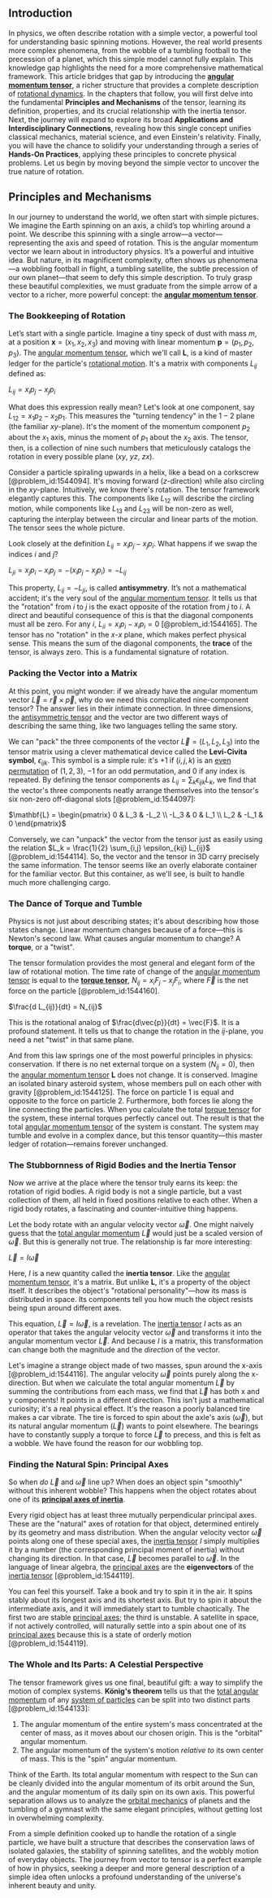 ## Introduction
In physics, we often describe rotation with a simple vector, a powerful tool for understanding basic spinning motions. However, the real world presents more complex phenomena, from the wobble of a tumbling football to the precession of a planet, which this simple model cannot fully explain. This knowledge gap highlights the need for a more comprehensive mathematical framework. This article bridges that gap by introducing the **[angular momentum tensor](@article_id:200195)**, a richer structure that provides a complete description of [rotational dynamics](@article_id:267417). In the chapters that follow, you will first delve into the fundamental **Principles and Mechanisms** of the tensor, learning its definition, properties, and its crucial relationship with the inertia tensor. Next, the journey will expand to explore its broad **Applications and Interdisciplinary Connections**, revealing how this single concept unifies classical mechanics, material science, and even Einstein's relativity. Finally, you will have the chance to solidify your understanding through a series of **Hands-On Practices**, applying these principles to concrete physical problems. Let us begin by moving beyond the simple vector to uncover the true nature of rotation.

## Principles and Mechanisms

In our journey to understand the world, we often start with simple pictures. We imagine the Earth spinning on an axis, a child’s top whirling around a point. We describe this spinning with a single arrow—a vector—representing the axis and speed of rotation. This is the angular momentum vector we learn about in introductory physics. It’s a powerful and intuitive idea. But nature, in its magnificent complexity, often shows us phenomena—a wobbling football in flight, a tumbling satellite, the subtle precession of our own planet—that seem to defy this simple description. To truly grasp these beautiful complexities, we must graduate from the simple arrow of a vector to a richer, more powerful concept: the **[angular momentum tensor](@article_id:200195)**.

### The Bookkeeping of Rotation

Let’s start with a single particle. Imagine a tiny speck of dust with mass $m$, at a position $\mathbf{x} = (x_1, x_2, x_3)$ and moving with linear momentum $\mathbf{p} = (p_1, p_2, p_3)$. The [angular momentum tensor](@article_id:200195), which we'll call $\mathbf{L}$, is a kind of master ledger for the particle's [rotational motion](@article_id:172145). It's a matrix with components $L_{ij}$ defined as:

$L_{ij} = x_i p_j - x_j p_i$

What does this expression really mean? Let's look at one component, say $L_{12} = x_1 p_2 - x_2 p_1$. This measures the "turning tendency" in the $1-2$ plane (the familiar $xy$-plane). It's the moment of the momentum component $p_2$ about the $x_1$ axis, minus the moment of $p_1$ about the $x_2$ axis. The tensor, then, is a collection of nine such numbers that meticulously catalogs the rotation in every possible plane ($xy$, $yz$, $zx$).

Consider a particle spiraling upwards in a helix, like a bead on a corkscrew [@problem_id:1544094]. It's moving forward ($z$-direction) while also circling in the $xy$-plane. Intuitively, we know there's rotation. The tensor framework elegantly captures this. The components like $L_{12}$ will describe the circling motion, while components like $L_{13}$ and $L_{23}$ will be non-zero as well, capturing the interplay between the circular and linear parts of the motion. The tensor sees the whole picture.

Look closely at the definition $L_{ij} = x_i p_j - x_j p_i$. What happens if we swap the indices $i$ and $j$?

$L_{ji} = x_j p_i - x_i p_j = -(x_i p_j - x_j p_i) = -L_{ij}$

This property, $L_{ij} = -L_{ji}$, is called **antisymmetry**. It’s not a mathematical accident; it's the very soul of the [angular momentum tensor](@article_id:200195). It tells us that the "rotation" from $i$ to $j$ is the exact opposite of the rotation from $j$ to $i$. A direct and beautiful consequence of this is that the diagonal components must all be zero. For any $i$, $L_{ii} = x_i p_i - x_i p_i = 0$ [@problem_id:1544165]. The tensor has no "rotation" in the $x$-$x$ plane, which makes perfect physical sense. This means the sum of the diagonal components, the **trace** of the tensor, is always zero. This is a fundamental signature of rotation.

### Packing the Vector into a Matrix

At this point, you might wonder: if we already have the angular momentum vector $\vec{L} = \vec{r} \times \vec{p}$, why do we need this complicated nine-component tensor? The answer lies in their intimate connection. In three dimensions, the [antisymmetric tensor](@article_id:190596) and the vector are two different ways of describing the same thing, like two languages telling the same story.

We can "pack" the three components of the vector $\vec{L} = (L_1, L_2, L_3)$ into the tensor matrix using a clever mathematical device called the **Levi-Civita symbol**, $\epsilon_{ijk}$. This symbol is a simple rule: it's $+1$ if $(i,j,k)$ is an [even permutation](@article_id:152398) of $(1,2,3)$, $-1$ for an odd permutation, and $0$ if any index is repeated. By defining the tensor components as $L_{ij} = \sum_{k} \epsilon_{ijk} L_k$, we find that the vector's three components neatly arrange themselves into the tensor's six non-zero off-diagonal slots [@problem_id:1544097]:

$\mathbf{L} = \begin{pmatrix} 0 & L_3 & -L_2 \\ -L_3 & 0 & L_1 \\ L_2 & -L_1 & 0 \end{pmatrix}$

Conversely, we can "unpack" the vector from the tensor just as easily using the relation $L_k = \frac{1}{2} \sum_{i,j} \epsilon_{kij} L_{ij}$ [@problem_id:1544114]. So, the vector and the tensor in 3D carry precisely the same information. The tensor seems like an overly elaborate container for the familiar vector. But this container, as we'll see, is built to handle much more challenging cargo.

### The Dance of Torque and Tumble

Physics is not just about describing states; it's about describing how those states change. Linear momentum changes because of a force—this is Newton's second law. What causes angular momentum to change? A **torque**, or a "twist".

The tensor formulation provides the most general and elegant form of the law of rotational motion. The time rate of change of the [angular momentum tensor](@article_id:200195) is equal to the **[torque tensor](@article_id:189953)**, $N_{ij} = x_i F_j - x_j F_i$, where $\vec{F}$ is the net force on the particle [@problem_id:1544160].

$\frac{d L_{ij}}{dt} = N_{ij}$

This is the rotational analog of $\frac{d\vec{p}}{dt} = \vec{F}$. It is a profound statement. It tells us that to change the rotation in the $ij$-plane, you need a net "twist" in that same plane.

And from this law springs one of the most powerful principles in physics: conservation. If there is no net external torque on a system ($N_{ij} = 0$), then the [angular momentum tensor](@article_id:200195) $\mathbf{L}$ does not change. It is conserved. Imagine an isolated binary asteroid system, whose members pull on each other with gravity [@problem_id:1544125]. The force on particle 1 is equal and opposite to the force on particle 2. Furthermore, both forces lie along the line connecting the particles. When you calculate the total [torque tensor](@article_id:189953) for the system, these internal torques perfectly cancel out. The result is that the total [angular momentum tensor](@article_id:200195) of the system is constant. The system may tumble and evolve in a complex dance, but this tensor quantity—this master ledger of rotation—remains forever unchanged.

### The Stubbornness of Rigid Bodies and the Inertia Tensor

Now we arrive at the place where the tensor truly earns its keep: the rotation of rigid bodies. A rigid body is not a single particle, but a vast collection of them, all held in fixed positions relative to each other. When a rigid body rotates, a fascinating and counter-intuitive thing happens.

Let the body rotate with an angular velocity vector $\vec{\omega}$. One might naively guess that the [total angular momentum](@article_id:155254) $\vec{L}$ would just be a scaled version of $\vec{\omega}$. But this is generally not true. The relationship is far more interesting:

$\vec{L} = I \vec{\omega}$

Here, $I$ is a new quantity called the **inertia tensor**. Like the [angular momentum tensor](@article_id:200195), it's a matrix. But unlike $\mathbf{L}$, it's a property of the object itself. It describes the object's "rotational personality"—how its mass is distributed in space. Its components tell you how much the object resists being spun around different axes.

This equation, $\vec{L} = I \vec{\omega}$, is a revelation. The [inertia tensor](@article_id:177604) $I$ acts as an operator that takes the angular velocity vector $\vec{\omega}$ and transforms it into the angular momentum vector $\vec{L}$. And because $I$ is a matrix, this transformation can change both the magnitude and the *direction* of the vector.

Let's imagine a strange object made of two masses, spun around the x-axis [@problem_id:1544116]. The angular velocity $\vec{\omega}$ points purely along the x-direction. But when we calculate the total angular momentum $\vec{L}$ by summing the contributions from each mass, we find that $\vec{L}$ has both x and y components! It points in a different direction. This isn't just a mathematical curiosity; it's a real physical effect. It's the reason a poorly balanced tire makes a car vibrate. The tire is forced to spin about the axle's axis ($\vec{\omega}$), but its natural angular momentum ($\vec{L}$) wants to point elsewhere. The bearings have to constantly supply a torque to force $\vec{L}$ to precess, and this is felt as a wobble. We have found the reason for our wobbling top.

### Finding the Natural Spin: Principal Axes

So when *do* $\vec{L}$ and $\vec{\omega}$ line up? When does an object spin "smoothly" without this inherent wobble? This happens when the object rotates about one of its **[principal axes of inertia](@article_id:166657)**.

Every rigid object has at least three mutually perpendicular principal axes. These are the "natural" axes of rotation for that object, determined entirely by its geometry and mass distribution. When the angular velocity vector $\vec{\omega}$ points along one of these special axes, the [inertia tensor](@article_id:177604) $I$ simply multiplies it by a number (the corresponding principal moment of inertia) without changing its direction. In that case, $\vec{L}$ becomes parallel to $\vec{\omega}$. In the language of linear algebra, the [principal axes](@article_id:172197) are the **eigenvectors** of the [inertia tensor](@article_id:177604) [@problem_id:1544119].

You can feel this yourself. Take a book and try to spin it in the air. It spins stably about its longest axis and its shortest axis. But try to spin it about the intermediate axis, and it will immediately start to tumble chaotically. The first two are stable [principal axes](@article_id:172197); the third is unstable. A satellite in space, if not actively controlled, will naturally settle into a spin about one of its [principal axes](@article_id:172197) because this is a state of orderly motion [@problem_id:1544119].

### The Whole and Its Parts: A Celestial Perspective

The tensor framework gives us one final, beautiful gift: a way to simplify the motion of complex systems. **König's theorem** tells us that the [total angular momentum](@article_id:155254) of any [system of particles](@article_id:176314) can be split into two distinct parts [@problem_id:1544133]:

1.  The angular momentum of the entire system's mass concentrated at the center of mass, as it moves about our chosen origin. This is the "orbital" angular momentum.
2.  The angular momentum of the system's motion *relative to* its own center of mass. This is the "spin" angular momentum.

Think of the Earth. Its total angular momentum with respect to the Sun can be cleanly divided into the angular momentum of its orbit around the Sun, and the angular momentum of its daily spin on its own axis. This powerful separation allows us to analyze the [orbital mechanics](@article_id:147366) of planets and the tumbling of a gymnast with the same elegant principles, without getting lost in overwhelming complexity.

From a simple definition cooked up to handle the rotation of a single particle, we have built a structure that describes the conservation laws of isolated galaxies, the stability of spinning satellites, and the wobbly motion of everyday objects. The journey from vector to tensor is a perfect example of how in physics, seeking a deeper and more general description of a simple idea often unlocks a profound understanding of the universe's inherent beauty and unity.